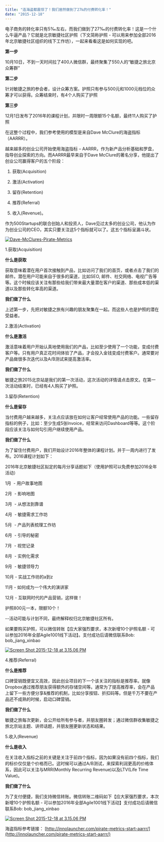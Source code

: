 ```yaml
---
title: "连海盗都震惊了！我们居然做到了27‰的付费转化率！"
date: "2015-12-18"
---
```


电子商务的转化率只有5‰左右，而我们做到了27‰的付费转化率！这是一个什么牛逼产品？它就是北京敏捷社区护照（下文简称护照 - 可以用来参加全部2016年北京敏捷社区组织的线下工作坊），一起来看看这是如何实现的吧。

**第一步**

10月10日，不到一天时间拉了400人微信群，最终聚集了550人的“敏捷之旅北京众筹群”

**第二步**

针对敏捷之旅的参会者，设计众筹方案。护照只有参与500元和1000元档位的众筹才可以获得。众筹结束时，有4个人购买了护照

**第三步**

12月1日发布了2016年的课程计划，并限时一周限额15个名额，最终11人购买了护照

在这整个过程中，我们参考使用的模型是来自Dave McClure的海盗指标（AARRR）。

越来越多的创业公司开始使用海盗指标 – AARRR，作为新产品分析基础和罗盘，指导创业探索的方向。而AARRR最早来自于Dave McClure的著名分享，他提出了创业公司赢得客户的五个阶段：

1. 获取(Acquisition)
    
2. 激活(Activation)
    
3. 留存(Retention)
    
4. 推荐(Referral)
    
5. 收入(Revenue)。
    

作为500Startups的联合创始人和投资人，Dave见过太多的创业公司，他认为作为创业公司的CEO，其实只要关注这5个指标就可以了。这五个指标呈漏斗状。

[![Dave-McClures-Pirate-Metrics](/wp-content/uploads/2015/12/Dave-McClures-Pirate-Metrics.png)](/wp-content/uploads/2015/12/Dave-McClures-Pirate-Metrics.png)

1.获取(Acquisition)

**什么是获取**

获取意味着潜在用户首次接触到产品，比如访问了我们的首页，或者点击了我们的邮件。潜在用户可能来自于很多的渠道，比如SEO, 邮件、社交网络、电视广告等等。这个时候应该关注有那些给我们带来最大量潜在客户的渠道、那些成本低的渠道以及那些转化率高的渠道。

**我们做了什么**

上述第一步，先把对敏捷之旅有兴趣的朋友聚集在一起。而这些人也是护照的潜在受益者。

2.激活(Activation)

**什么是激活**

激活意味着用户开始认真地使用我们的产品，比如至少使用了一个功能，变成付费客户等。只有用户真正花时间体验了产品，才会投入金钱变成付费客户。通常要对产品做很多次迭代以及A/B测试来提高激活率。

**我们做了什么**

敏捷之旅2015北京站是我们的第一次活动，这次活动的详情请点击原文。在第一次活动结束时，已经有4人购买了护照。

3.留存(Retention)

**什么是留存**

当付费用户越来越多，关注点应该放在如何让客户经常使用产品的功能。一些留存指标的例子，比如：至少生成5张Invoice，经常来访问Dashboard等等。这个阶段应该关注与如何勾引用户继续使用产品。

**我们做了什么**

为了留住付费用户，我们开始设计2016年整体的课程计划。并于一周内进行了发布。2016课程计划如下：

2016年北京敏捷社区拟定的每月分享话题如下（使用护照可以免费参加2016全年活动）

1月  - 用户故事地图

2月  - 影响地图

3月  - 从想法到靠谱

4月  - 敏捷需求工作坊

5月  - 产品列表梳理工作坊

6月  - 引导的秘密

7月  - 视觉记录

8月  - 实例化需求

9月  - 敏捷领导力

10月 - 实战工作坊的a到z

11月 - 如何成为一个伟大的演讲家

12月 - 互联网时代的产品营销，这样做！

护照800元一本，限额10个！

\--活动可能与计划不同，最终解释权归北京敏捷社区所有。

如果要购买护照，可以微信转账【应大家强烈要求，本次新增10个护照名额 - 可以参加2016年全部Agile1001线下活动】。支付成功后请微信联系Bob: bob\_jiang\_xinbao

[![Screen Shot 2015-12-18 at 3.15.06 PM](/wp-content/uploads/2015/12/Screen-Shot-2015-12-18-at-3.15.06-PM.png)](/wp-content/uploads/2015/12/Screen-Shot-2015-12-18-at-3.15.06-PM.png)

4.推荐(Referral)

**什么是推荐**

口碑营销既便宜又高效，因此创业项目的下一个该关注的指标是推荐率。就像Dropbox通过推荐朋友获得额外的存储空间等。通常为了提高推荐率，会在产品上留下一些方便分享&推荐的机制，比如分享按钮、折扣码等。但是千万不要在产品还不成熟的时候，启动口碑营销。

**我们做了什么**

敏捷之旅每次更新，会公开给所有参与者，并朋友圈转发；通过微信群收集敏捷之旅北京站主题、讲师话题，并朋友圈更新状态和结果。

5.收入(Revenue)

**什么是收入**

在关注收入指标之前的关键是关注于前四个指标，因为如果没有前四个指标，我们的标价仅仅是个价格而已。这时候可以通过A/B测试，来探索利润更高的价格体系，因此可以关注与MRR(Monthly Recurring Revenue)以及LTV(Life Time Value)。

**我们做了什么**

为了支付便捷，我们支持微信转账。微信转账二维码如下【应大家强烈要求，本次新增10个护照名额 - 可以参加2016年全部Agile1001线下活动】支付成功后请微信联系Bob: bob\_jiang\_xinbao

[![Screen Shot 2015-12-18 at 3.15.06 PM](/wp-content/uploads/2015/12/Screen-Shot-2015-12-18-at-3.15.06-PM.png)](/wp-content/uploads/2015/12/Screen-Shot-2015-12-18-at-3.15.06-PM.png)

海盗指标参考链接： [http://innolauncher.com/pirate-metrics-start-aarrr/](http://innolauncher.com/pirate-metrics-start-aarrr/)
